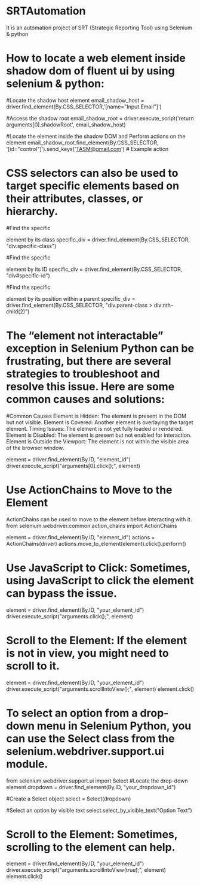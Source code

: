 # SRTAutomation
It is an automation project of SRT (Strategic Reporting Tool) using Selenium &amp; python

# How to locate a web element inside shadow dom of fluent ui by using selenium & python:
#Locate the shadow host element
email_shadow_host = driver.find_element(By.CSS_SELECTOR,'[name="Input.Email"]')

#Access the shadow root
email_shadow_root = driver.execute_script('return arguments[0].shadowRoot', email_shadow_host)

#Locate the element inside the shadow DOM and Perform actions on the element
email_shadow_root.find_element(By.CSS_SELECTOR, '[id="control"]').send_keys('TASM@gmail.com') # Example action

# CSS selectors can also be used to target specific elements based on their attributes, classes, or hierarchy.
#Find the specific <div> element by its class
specific_div = driver.find_element(By.CSS_SELECTOR, "div.specific-class")

#Find the specific <div> element by its ID
specific_div = driver.find_element(By.CSS_SELECTOR, "div#specific-id")

#Find the specific <div> element by its position within a parent
specific_div = driver.find_element(By.CSS_SELECTOR, "div.parent-class > div:nth-child(2)")

# The “element not interactable” exception in Selenium Python can be frustrating, but there are several strategies to troubleshoot and resolve this issue. Here are some common causes and solutions:

#Common Causes
Element is Hidden: The element is present in the DOM but not visible.
Element is Covered: Another element is overlaying the target element.
Timing Issues: The element is not yet fully loaded or rendered.
Element is Disabled: The element is present but not enabled for interaction.
Element is Outside the Viewport: The element is not within the visible area of the browser window.

element = driver.find_element(By.ID, "element_id")
driver.execute_script("arguments[0].click();", element)

# Use ActionChains to Move to the Element
ActionChains can be used to move to the element before interacting with it.
from selenium.webdriver.common.action_chains import ActionChains

element = driver.find_element(By.ID, "element_id")
actions = ActionChains(driver)
actions.move_to_element(element).click().perform()

# Use JavaScript to Click: Sometimes, using JavaScript to click the element can bypass the issue.
element = driver.find_element(By.ID, "your_element_id")
driver.execute_script("arguments.click();", element)

# Scroll to the Element: If the element is not in view, you might need to scroll to it.
element = driver.find_element(By.ID, "your_element_id")
driver.execute_script("arguments.scrollIntoView();", element)
element.click()

# To select an option from a drop-down menu in Selenium Python, you can use the Select class from the selenium.webdriver.support.ui module.
from selenium.webdriver.support.ui import Select
#Locate the drop-down element
dropdown = driver.find_element(By.ID, "your_dropdown_id")

#Create a Select object
select = Select(dropdown)

#Select an option by visible text
select.select_by_visible_text("Option Text")

# Scroll to the Element: Sometimes, scrolling to the element can help.
element = driver.find_element(By.ID, "your_element_id")
driver.execute_script("arguments.scrollIntoView(true);", element)
element.click()

